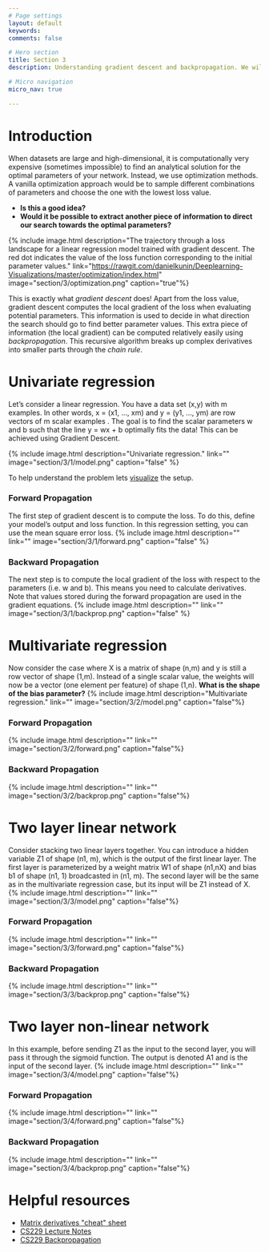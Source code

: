 ```yaml
---
# Page settings
layout: default
keywords:
comments: false

# Hero section
title: Section 3
description: Understanding gradient descent and backpropagation. We will go through four different neural network examples and explicitly compute the backpropagation equations.

# Micro navigation
micro_nav: true

---
```


# Introduction

When datasets are large and high-dimensional, it is computationally very expensive (sometimes impossible) to find an analytical solution for the optimal parameters of your network. Instead, we use optimization methods. A vanilla optimization approach would be to sample different combinations of parameters and choose the one with the lowest loss value. 
 - **Is this a good idea?**
 - **Would it be possible to extract another piece of information to direct our search towards the optimal parameters?**

{% include image.html description="The trajectory through a loss landscape for a linear regression model trained with gradient descent. The red dot indicates the value of the loss function corresponding to the initial parameter values." link="https://rawgit.com/danielkunin/Deeplearning-Visualizations/master/optimization/index.html" image="section/3/optimization.png" caption="true"%}


This is exactly what *gradient descent* does!  Apart from the loss value, gradient descent computes the local gradient of the loss when evaluating potential parameters. This information is used to decide in what direction the search should go to find better parameter values. This extra piece of information (the local gradient) can be computed relatively easily using *backpropagation*. This recursive algorithm breaks up complex derivatives into smaller parts through the *chain rule*.


# Univariate regression
Let’s consider a linear regression. You have a data set (x,y) with m examples. In other words, x = (x1, …, xm) and y = (y1, …, ym) are row vectors of m scalar examples . The goal is to find the scalar parameters w and b such that the line y = wx + b optimally fits the data! This can be achieved using Gradient Descent.

{% include image.html description="Univariate regression." link="" image="section/3/1/model.png" caption="false" %}

To help understand the problem lets [visualize](https://rawgit.com/danielkunin/Deeplearning-Visualizations/master/optimization/index.html) the setup.  

### Forward Propagation
The first step of gradient descent is to compute the loss. To do this, define your model’s output and loss function. In this regression setting, you can use the mean square error loss.
{% include image.html description="" link="" image="section/3/1/forward.png" caption="false" %}

### Backward Propagation
The next step is to compute the local gradient of the loss with respect to the parameters (i.e. w and b). This means you need to calculate derivatives. Note that values stored during the forward propagation are used in the gradient equations.
{% include image.html description="" link="" image="section/3/1/backprop.png" caption="false" %}



# Multivariate regression

Now consider the case where X is a matrix of shape (n,m) and y is still a row vector of shape (1,m). Instead of a single scalar value, the weights will now be a vector (one element per feature) of shape (1,n). **What is the shape of the bias parameter?**
{% include image.html description="Multivariate regression." link="" image="section/3/2/model.png" caption="false"%}

### Forward Propagation
{% include image.html description="" link="" image="section/3/2/forward.png" caption="false"%}

### Backward Propagation
{% include image.html description="" link="" image="section/3/2/backprop.png" caption="false"%}



# Two layer linear network
Consider stacking two linear layers together. You can introduce a hidden variable Z1 of shape (n1, m), which is the output of the first linear layer. The first layer is parameterized by a weight matrix W1 of shape (n1,nX) and bias b1 of shape (n1, 1) broadcasted in (n1, m). The second layer will be the same as in the multivariate regression case, but its input will be Z1 instead of X.
{% include image.html description="" link="" image="section/3/3/model.png" caption="false"%}

### Forward Propagation
{% include image.html description="" link="" image="section/3/3/forward.png" caption="false"%}

### Backward Propagation
{% include image.html description="" link="" image="section/3/3/backprop.png" caption="false"%}



# Two layer non-linear network
In this example, before sending Z1 as the input to the second layer, you will pass it through the sigmoid function. The output is denoted A1 and is the input of the second layer.
{% include image.html description="" link="" image="section/3/4/model.png" caption="false"%}

### Forward Propagation
{% include image.html description="" link="" image="section/3/4/forward.png" caption="false"%}

### Backward Propagation
{% include image.html description="" link="" image="section/3/4/backprop.png" caption="false"%}


# Helpful resources
  
 * [Matrix derivatives "cheat" sheet](http://www.gatsby.ucl.ac.uk/teaching/courses/sntn/sntn-2017/resources/Matrix_derivatives_cribsheet.pdf)
 * [CS229 Lecture Notes](http://cs229.stanford.edu/notes/cs229-notes-deep_learning.pdf)
 * [CS229 Backpropagation](http://cs229.stanford.edu/notes/cs229-notes-backprop.pdf)




